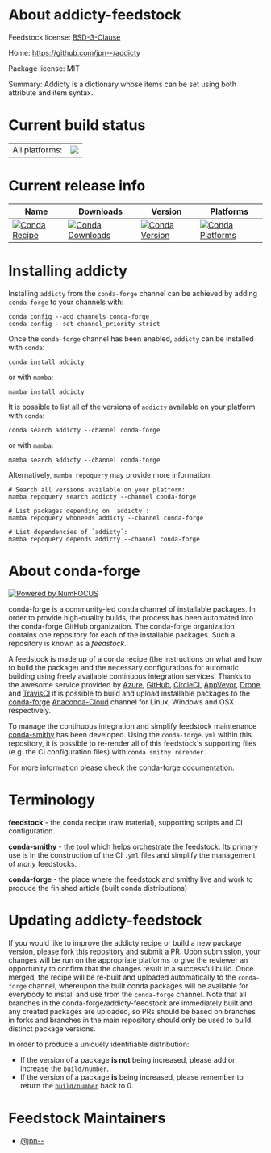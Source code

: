 About addicty-feedstock
=======================

Feedstock license: [BSD-3-Clause](https://github.com/conda-forge/addicty-feedstock/blob/main/LICENSE.txt)

Home: https://github.com/jpn--/addicty

Package license: MIT

Summary: Addicty is a dictionary whose items can be set using both attribute and item syntax.

Current build status
====================


<table><tr><td>All platforms:</td>
    <td>
      <a href="https://dev.azure.com/conda-forge/feedstock-builds/_build/latest?definitionId=13499&branchName=main">
        <img src="https://dev.azure.com/conda-forge/feedstock-builds/_apis/build/status/addicty-feedstock?branchName=main">
      </a>
    </td>
  </tr>
</table>

Current release info
====================

| Name | Downloads | Version | Platforms |
| --- | --- | --- | --- |
| [![Conda Recipe](https://img.shields.io/badge/recipe-addicty-green.svg)](https://anaconda.org/conda-forge/addicty) | [![Conda Downloads](https://img.shields.io/conda/dn/conda-forge/addicty.svg)](https://anaconda.org/conda-forge/addicty) | [![Conda Version](https://img.shields.io/conda/vn/conda-forge/addicty.svg)](https://anaconda.org/conda-forge/addicty) | [![Conda Platforms](https://img.shields.io/conda/pn/conda-forge/addicty.svg)](https://anaconda.org/conda-forge/addicty) |

Installing addicty
==================

Installing `addicty` from the `conda-forge` channel can be achieved by adding `conda-forge` to your channels with:

```
conda config --add channels conda-forge
conda config --set channel_priority strict
```

Once the `conda-forge` channel has been enabled, `addicty` can be installed with `conda`:

```
conda install addicty
```

or with `mamba`:

```
mamba install addicty
```

It is possible to list all of the versions of `addicty` available on your platform with `conda`:

```
conda search addicty --channel conda-forge
```

or with `mamba`:

```
mamba search addicty --channel conda-forge
```

Alternatively, `mamba repoquery` may provide more information:

```
# Search all versions available on your platform:
mamba repoquery search addicty --channel conda-forge

# List packages depending on `addicty`:
mamba repoquery whoneeds addicty --channel conda-forge

# List dependencies of `addicty`:
mamba repoquery depends addicty --channel conda-forge
```


About conda-forge
=================

[![Powered by
NumFOCUS](https://img.shields.io/badge/powered%20by-NumFOCUS-orange.svg?style=flat&colorA=E1523D&colorB=007D8A)](https://numfocus.org)

conda-forge is a community-led conda channel of installable packages.
In order to provide high-quality builds, the process has been automated into the
conda-forge GitHub organization. The conda-forge organization contains one repository
for each of the installable packages. Such a repository is known as a *feedstock*.

A feedstock is made up of a conda recipe (the instructions on what and how to build
the package) and the necessary configurations for automatic building using freely
available continuous integration services. Thanks to the awesome service provided by
[Azure](https://azure.microsoft.com/en-us/services/devops/), [GitHub](https://github.com/),
[CircleCI](https://circleci.com/), [AppVeyor](https://www.appveyor.com/),
[Drone](https://cloud.drone.io/welcome), and [TravisCI](https://travis-ci.com/)
it is possible to build and upload installable packages to the
[conda-forge](https://anaconda.org/conda-forge) [Anaconda-Cloud](https://anaconda.org/)
channel for Linux, Windows and OSX respectively.

To manage the continuous integration and simplify feedstock maintenance
[conda-smithy](https://github.com/conda-forge/conda-smithy) has been developed.
Using the ``conda-forge.yml`` within this repository, it is possible to re-render all of
this feedstock's supporting files (e.g. the CI configuration files) with ``conda smithy rerender``.

For more information please check the [conda-forge documentation](https://conda-forge.org/docs/).

Terminology
===========

**feedstock** - the conda recipe (raw material), supporting scripts and CI configuration.

**conda-smithy** - the tool which helps orchestrate the feedstock.
                   Its primary use is in the construction of the CI ``.yml`` files
                   and simplify the management of *many* feedstocks.

**conda-forge** - the place where the feedstock and smithy live and work to
                  produce the finished article (built conda distributions)


Updating addicty-feedstock
==========================

If you would like to improve the addicty recipe or build a new
package version, please fork this repository and submit a PR. Upon submission,
your changes will be run on the appropriate platforms to give the reviewer an
opportunity to confirm that the changes result in a successful build. Once
merged, the recipe will be re-built and uploaded automatically to the
`conda-forge` channel, whereupon the built conda packages will be available for
everybody to install and use from the `conda-forge` channel.
Note that all branches in the conda-forge/addicty-feedstock are
immediately built and any created packages are uploaded, so PRs should be based
on branches in forks and branches in the main repository should only be used to
build distinct package versions.

In order to produce a uniquely identifiable distribution:
 * If the version of a package **is not** being increased, please add or increase
   the [``build/number``](https://docs.conda.io/projects/conda-build/en/latest/resources/define-metadata.html#build-number-and-string).
 * If the version of a package **is** being increased, please remember to return
   the [``build/number``](https://docs.conda.io/projects/conda-build/en/latest/resources/define-metadata.html#build-number-and-string)
   back to 0.

Feedstock Maintainers
=====================

* [@jpn--](https://github.com/jpn--/)

